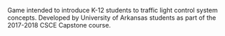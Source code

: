 Game intended to introduce K-12 students to traffic light control system concepts. Developed by University of Arkansas students as part of the 2017-2018 CSCE Capstone course.
